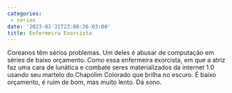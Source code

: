 ```yaml
---
categories:
 - series
date: '2023-01-31T23:08:36-03:00'
title: Enfermeira Exorcista
---
```


Coreanos têm sérios problemas. Um deles é abusar de computação em séries de baixo orçamento. Como essa enfermeira exorcista, em que a atriz faz uma cara de lunática e combate seres materializados da internet 1.0 usando seu martelo do Chapolim Colorado que brilha no escuro. É baixo orçamento, é ruim de bom, mas muito lento. Dá sono.
